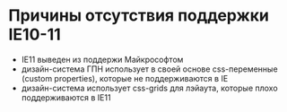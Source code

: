# Причины отсутствия поддержки IE10-11

- IE11 выведен из поддержи Майкрософтом
- дизайн-система ГПН использует в своей основе css-переменные (custom properties), которые не поддерживаются в IE
- дизайн-система использует css-grids для лэйаута, которые плохо поддерживаются в IE11
